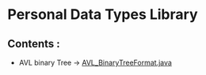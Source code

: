 # **Personal Data Types Library**

## Contents : 

  * AVL binary Tree -> [AVL_BinaryTreeFormat.java](https://github.com/mridho/Data-Types-Library/blob/master/DataTypes/AVL_BinaryTreeFormat.java)
